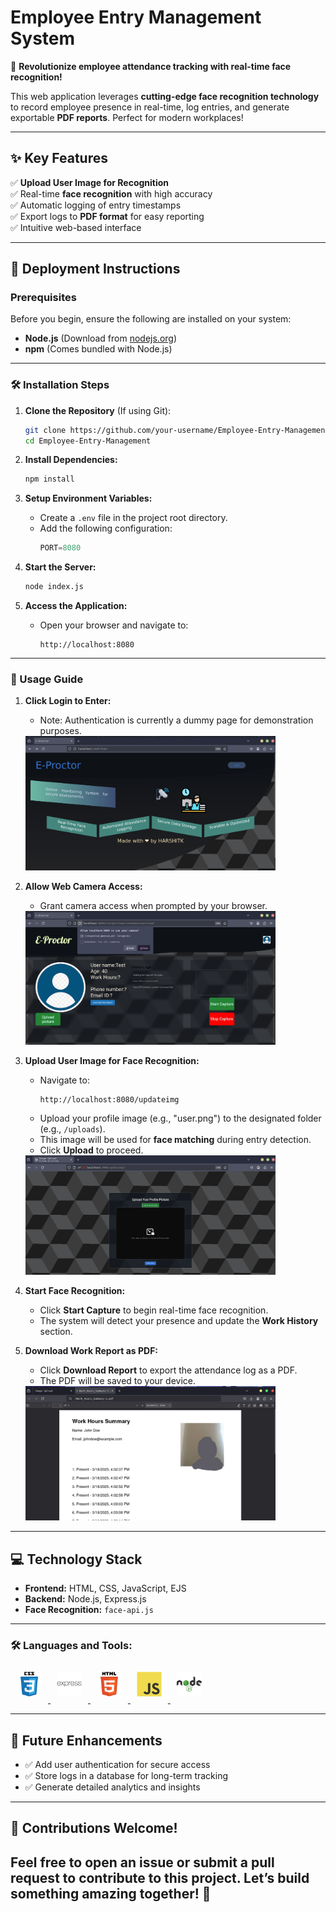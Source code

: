 

# **Employee Entry Management System**  

🚀 **Revolutionize employee attendance tracking with real-time face recognition!**  

This web application leverages **cutting-edge face recognition technology** to record employee presence in real-time, log entries, and generate exportable **PDF reports**. Perfect for modern workplaces!  

---

## **✨ Key Features**  
✅ **Upload User Image for Recognition**  
✅ Real-time **face recognition** with high accuracy  
✅ Automatic logging of entry timestamps  
✅ Export logs to **PDF format** for easy reporting  
✅ Intuitive web-based interface  

---

## **🚀 Deployment Instructions**  

### **Prerequisites**  
Before you begin, ensure the following are installed on your system:  
- **Node.js** (Download from [nodejs.org](https://nodejs.org))  
- **npm** (Comes bundled with Node.js)  

---

### **🛠️ Installation Steps**  

1. **Clone the Repository** (If using Git):  
   ```sh
   git clone https://github.com/your-username/Employee-Entry-Management.git
   cd Employee-Entry-Management
   ```

2. **Install Dependencies:**  
   ```sh
   npm install
   ```

3. **Setup Environment Variables:**  
   - Create a `.env` file in the project root directory.  
   - Add the following configuration:  
     ```js
     PORT=8080
     ```

4. **Start the Server:**  
   ```sh
   node index.js
   ```

5. **Access the Application:**  
   - Open your browser and navigate to:  
     ```
     http://localhost:8080
     ```

---

### **📸 Usage Guide**  

1. **Click Login to Enter:**  
   - Note: Authentication is currently a dummy page for demonstration purposes.  
   <img src="./readmefiles/step1.png" alt="Login Page" width="400">

2. **Allow Web Camera Access:**  
   - Grant camera access when prompted by your browser.  
   <img src="./readmefiles/step2.png" alt="Camera Access Prompt" width="400">

3. **Upload User Image for Face Recognition:**  
   - Navigate to:  
     ```
     http://localhost:8080/updateimg
     ```  
   - Upload your profile image (e.g., "user.png") to the designated folder (e.g., `/uploads`).  
   - This image will be used for **face matching** during entry detection.  
   - Click **Upload** to proceed.  
   <img src="./readmefiles/step3.png" alt="Upload Image" width="400">

4. **Start Face Recognition:**  
   - Click **Start Capture** to begin real-time face recognition.  
   - The system will detect your presence and update the **Work History** section.  

5. **Download Work Report as PDF:**  
   - Click **Download Report** to export the attendance log as a PDF.  
   - The PDF will be saved to your device.  
   <img src="./readmefiles/step4.png" alt="Download Report" width="400">

---

## **💻 Technology Stack**  
- **Frontend:** HTML, CSS, JavaScript, EJS  
- **Backend:** Node.js, Express.js  
- **Face Recognition:** `face-api.js`  

---

<h3 align="left">🛠️ Languages and Tools:</h3>
<p align="left">
  <a href="https://www.w3schools.com/css/" target="_blank" rel="noreferrer">
    <img src="https://raw.githubusercontent.com/devicons/devicon/master/icons/css3/css3-original-wordmark.svg" alt="css3" width="40" height="40" style="margin: 10px;"/>
  </a> 
  <a href="https://expressjs.com" target="_blank" rel="noreferrer">
    <img src="https://raw.githubusercontent.com/devicons/devicon/master/icons/express/express-original-wordmark.svg" alt="express" width="40" height="40" style="margin: 10px;"/>
  </a> 
  <a href="https://www.w3.org/html/" target="_blank" rel="noreferrer">
    <img src="https://raw.githubusercontent.com/devicons/devicon/master/icons/html5/html5-original-wordmark.svg" alt="html5" width="40" height="40" style="margin: 10px;"/>
  </a> 
  <a href="https://developer.mozilla.org/en-US/docs/Web/JavaScript" target="_blank" rel="noreferrer">
    <img src="https://raw.githubusercontent.com/devicons/devicon/master/icons/javascript/javascript-original.svg" alt="javascript" width="40" height="40" style="margin: 10px;"/>
  </a> 
  <a href="https://nodejs.org" target="_blank" rel="noreferrer">
    <img src="https://raw.githubusercontent.com/devicons/devicon/master/icons/nodejs/nodejs-original-wordmark.svg" alt="nodejs" width="40" height="40" style="margin: 10px;"/>
  </a>
</p>

---

## **🚀 Future Enhancements**  
- ✅ Add user authentication for secure access  
- ✅ Store logs in a database for long-term tracking  
- ✅ Generate detailed analytics and insights  
---

## **🤝 Contributions Welcome!**  
Feel free to open an **issue** or submit a **pull request** to contribute to this project. Let’s build something amazing together! 🚀  
---
